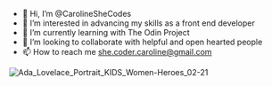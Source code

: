 - 👋 Hi, I’m @CarolineSheCodes
- 👀 I’m interested in advancing my skills as a front end developer
- 🌱 I’m currently learning with The Odin Project 
- 💞️ I’m looking to collaborate with helpful and open hearted people
- 📫 How to reach me she.coder.caroline@gmail.com

<!---
CarolineSheCodes/CarolineSheCodes is a ✨ special ✨ repository because its `README.md` (this file) appears on your GitHub profile.
You can click the Preview link to take a look at your changes.
--->
![Ada_Lovelace_Portrait_KIDS_Women-Heroes_02-21](https://user-images.githubusercontent.com/121173777/210004911-e5ce6471-5a8d-493b-8060-9a096e4bb5ba.jpg)
